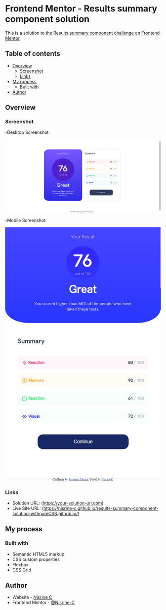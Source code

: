 # Frontend Mentor - Results summary component solution

This is a solution to the [Results summary component challenge on Frontend Mentor](https://www.frontendmentor.io/challenges/results-summary-component-CE_K6s0maV). 

## Table of contents

- [Overview](#overview)
  - [Screenshot](#screenshot)
  - [Links](#links)
- [My process](#my-process)
  - [Built with](#built-with)
- [Author](#author)


## Overview

### Screenshot

-Desktop Screenshot:

![](./screenshot.jpeg)

-Mobile Screenshot:

![](./screenshotmobile.jpg)

### Links

- Solution URL: (https://your-solution-url.com)
- Live Site URL: (https://nisrine-c.github.io/results-summary-component-solution-withpureCSS.github.io/)

## My process

### Built with

- Semantic HTML5 markup
- CSS custom properties
- Flexbox
- CSS Grid

## Author

- Website - [Nisrine C](https://nisrine-c.github.io/results-summary-component-solution-withpureCSS.github.io/)
- Frontend Mentor - [@Nisrine-C](https://www.frontendmentor.io/profile/yourusername)
